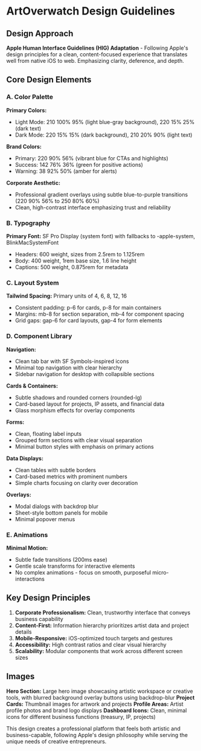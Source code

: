# ArtOverwatch Design Guidelines

## Design Approach
**Apple Human Interface Guidelines (HIG) Adaptation** - Following Apple's design principles for a clean, content-focused experience that translates well from native iOS to web. Emphasizing clarity, deference, and depth.

## Core Design Elements

### A. Color Palette
**Primary Colors:**
- Light Mode: 210 100% 95% (light blue-gray background), 220 15% 25% (dark text)
- Dark Mode: 220 15% 15% (dark background), 210 20% 90% (light text)

**Brand Colors:**
- Primary: 220 90% 56% (vibrant blue for CTAs and highlights)
- Success: 142 76% 36% (green for positive actions)
- Warning: 38 92% 50% (amber for alerts)

**Corporate Aesthetic:**
- Professional gradient overlays using subtle blue-to-purple transitions (220 90% 56% to 250 80% 60%)
- Clean, high-contrast interface emphasizing trust and reliability

### B. Typography
**Primary Font:** SF Pro Display (system font) with fallbacks to -apple-system, BlinkMacSystemFont
- Headers: 600 weight, sizes from 2.5rem to 1.125rem
- Body: 400 weight, 1rem base size, 1.6 line height
- Captions: 500 weight, 0.875rem for metadata

### C. Layout System
**Tailwind Spacing:** Primary units of 4, 6, 8, 12, 16
- Consistent padding: p-6 for cards, p-8 for main containers
- Margins: mb-8 for section separation, mb-4 for component spacing
- Grid gaps: gap-6 for card layouts, gap-4 for form elements

### D. Component Library

**Navigation:**
- Clean tab bar with SF Symbols-inspired icons
- Minimal top navigation with clear hierarchy
- Sidebar navigation for desktop with collapsible sections

**Cards & Containers:**
- Subtle shadows and rounded corners (rounded-lg)
- Card-based layout for projects, IP assets, and financial data
- Glass morphism effects for overlay components

**Forms:**
- Clean, floating label inputs
- Grouped form sections with clear visual separation
- Minimal button styles with emphasis on primary actions

**Data Displays:**
- Clean tables with subtle borders
- Card-based metrics with prominent numbers
- Simple charts focusing on clarity over decoration

**Overlays:**
- Modal dialogs with backdrop blur
- Sheet-style bottom panels for mobile
- Minimal popover menus

### E. Animations
**Minimal Motion:**
- Subtle fade transitions (200ms ease)
- Gentle scale transforms for interactive elements
- No complex animations - focus on smooth, purposeful micro-interactions

## Key Design Principles

1. **Corporate Professionalism:** Clean, trustworthy interface that conveys business capability
2. **Content-First:** Information hierarchy prioritizes artist data and project details
3. **Mobile-Responsive:** iOS-optimized touch targets and gestures
4. **Accessibility:** High contrast ratios and clear visual hierarchy
5. **Scalability:** Modular components that work across different screen sizes

## Images
**Hero Section:** Large hero image showcasing artistic workspace or creative tools, with blurred background overlay buttons using backdrop-blur
**Project Cards:** Thumbnail images for artwork and projects
**Profile Areas:** Artist profile photos and brand logo displays
**Dashboard Icons:** Clean, minimal icons for different business functions (treasury, IP, projects)

This design creates a professional platform that feels both artistic and business-capable, following Apple's design philosophy while serving the unique needs of creative entrepreneurs.